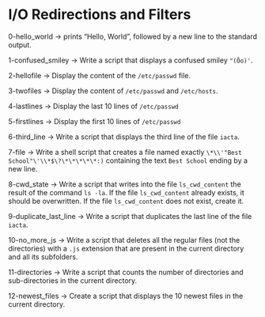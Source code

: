 # I/O Redirections and Filters

0-hello_world -> prints “Hello, World”, followed by a new line to the standard output.

1-confused_smiley -> Write a script that displays a confused smiley `"(Ôo)'`.

2-hellofile -> Display the content of the `/etc/passwd` file.

3-twofiles -> Display the content of `/etc/passwd` and `/etc/hosts`.

4-lastlines -> Display the last 10 lines of `/etc/passwd`

5-firstlines -> Display the first 10 lines of `/etc/passwd`

6-third_line -> Write a script that displays the third line of the file `iacta`.

7-file -> Write a shell script that creates a file named exactly `\*\\'"Best School"\'\\*$\?\*\*\*\*\*:)` containing the text `Best School` ending by a new line.

8-cwd_state -> Write a script that writes into the file `ls_cwd_content` the result of the command `ls -la`. If the file `ls_cwd_content` already exists, it should be overwritten. If the file `ls_cwd_content` does not exist, create it.

9-duplicate_last_line -> Write a script that duplicates the last line of the file `iacta`.

10-no_more_js -> Write a script that deletes all the regular files (not the directories) with a `.js` extension that are present in the current directory and all its subfolders.

11-directories -> Write a script that counts the number of directories and sub-directories in the current directory.

12-newest_files -> Create a script that displays the 10 newest files in the current directory.
